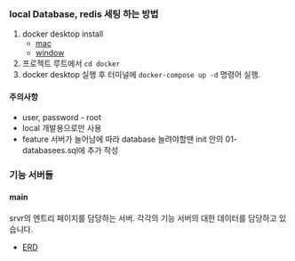 ### local Database, redis 세팅 하는 방법

1. docker desktop install
   * [mac](https://docs.docker.com/desktop/mac/install/)
   * [window](https://docs.docker.com/desktop/window/install/)
2. 프로젝트 루트에서 `cd docker`
3. docker desktop 실행 후 터미널에 `docker-compose up -d` 명령어 실행.

#### 주의사항
* user, password - root
* local 개발용으로만 사용
* feature 서버가 늘어남에 따라 database 늘려야할땐 init 안의 01-databasees.sql에 추가 작성

### 기능 서버들

#### main

srvr의 엔트리 페이지를 담당하는 서버. 각각의 기능 서버의 대한 데이터를 담당하고 있습니다. 

* [ERD](https://www.erdcloud.com/d/htMw4QEQwPe8CpwFW)
